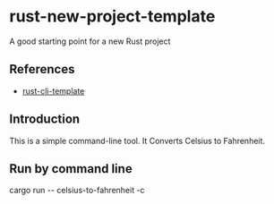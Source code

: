 # rust-new-project-template
A good starting point for a new Rust project

## References

* [rust-cli-template](https://github.com/kbknapp/rust-cli-template)


## Introduction
This is a simple command-line tool. It Converts Celsius to Fahrenheit.

## Run by command line
cargo run -- celsius-to-fahrenheit -c <Celsius>
